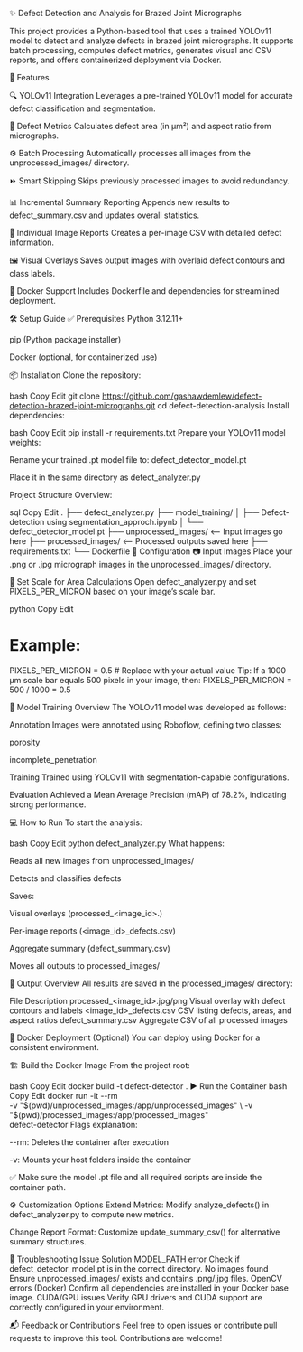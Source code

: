 ✨ Defect Detection and Analysis for Brazed Joint Micrographs

This project provides a Python-based tool that uses a trained YOLOv11 model to detect and analyze defects in brazed joint micrographs. It supports batch processing, computes defect metrics, generates visual and CSV reports, and offers containerized deployment via Docker.

🚀 Features

🔍 YOLOv11 Integration
Leverages a pre-trained YOLOv11 model for accurate defect classification and segmentation.

📐 Defect Metrics
Calculates defect area (in µm²) and aspect ratio from micrographs.

⚙️ Batch Processing
Automatically processes all images from the unprocessed_images/ directory.

⏩ Smart Skipping
Skips previously processed images to avoid redundancy.

📊 Incremental Summary Reporting
Appends new results to defect_summary.csv and updates overall statistics.

🧾 Individual Image Reports
Creates a per-image CSV with detailed defect information.

🖼️ Visual Overlays
Saves output images with overlaid defect contours and class labels.

🐳 Docker Support
Includes Dockerfile and dependencies for streamlined deployment.

🛠️ Setup Guide
✅ Prerequisites
Python 3.12.11+

pip (Python package installer)

Docker (optional, for containerized use)

📦 Installation
Clone the repository:

bash
Copy
Edit
git clone https://github.com/gashawdemlew/defect-detection-brazed-joint-micrographs.git
cd defect-detection-analysis
Install dependencies:

bash
Copy
Edit
pip install -r requirements.txt
Prepare your YOLOv11 model weights:

Rename your trained .pt model file to: defect_detector_model.pt

Place it in the same directory as defect_analyzer.py

Project Structure Overview:

sql
Copy
Edit
.
├── defect_analyzer.py
├── model_training/
│   ├── Defect-detection using segmentation_approch.ipynb
│   └── defect_detector_model.pt
├── unprocessed_images/      <-- Input images go here
├── processed_images/        <-- Processed outputs saved here
├── requirements.txt
└── Dockerfile
🔧 Configuration
📷 Input Images
Place your .png or .jpg micrograph images in the unprocessed_images/ directory.

📏 Set Scale for Area Calculations
Open defect_analyzer.py and set PIXELS_PER_MICRON based on your image’s scale bar.

python
Copy
Edit
# Example:
PIXELS_PER_MICRON = 0.5  # Replace with your actual value
Tip: If a 1000 µm scale bar equals 500 pixels in your image, then:
PIXELS_PER_MICRON = 500 / 1000 = 0.5

🧠 Model Training Overview
The YOLOv11 model was developed as follows:

Annotation
Images were annotated using Roboflow, defining two classes:

porosity

incomplete_penetration

Training
Trained using YOLOv11 with segmentation-capable configurations.

Evaluation
Achieved a Mean Average Precision (mAP) of 78.2%, indicating strong performance.

💻 How to Run
To start the analysis:

bash
Copy
Edit
python defect_analyzer.py
What happens:

Reads all new images from unprocessed_images/

Detects and classifies defects

Saves:

Visual overlays (processed_<image_id>.<ext>)

Per-image reports (<image_id>_defects.csv)

Aggregate summary (defect_summary.csv)

Moves all outputs to processed_images/

📁 Output Overview
All results are saved in the processed_images/ directory:

File	Description
processed_<image_id>.jpg/png	Visual overlay with defect contours and labels
<image_id>_defects.csv	CSV listing defects, areas, and aspect ratios
defect_summary.csv	Aggregate CSV of all processed images

🐳 Docker Deployment (Optional)
You can deploy using Docker for a consistent environment.

🏗️ Build the Docker Image
From the project root:

bash
Copy
Edit
docker build -t defect-detector .
▶️ Run the Container
bash
Copy
Edit
docker run -it --rm \
  -v "$(pwd)/unprocessed_images:/app/unprocessed_images" \
  -v "$(pwd)/processed_images:/app/processed_images" \
  defect-detector
Flags explanation:

--rm: Deletes the container after execution

-v: Mounts your host folders inside the container

✅ Make sure the model .pt file and all required scripts are inside the container path.

⚙️ Customization Options
Extend Metrics:
Modify analyze_defects() in defect_analyzer.py to compute new metrics.

Change Report Format:
Customize update_summary_csv() for alternative summary structures.

🧩 Troubleshooting
Issue	Solution
MODEL_PATH error	Check if defect_detector_model.pt is in the correct directory.
No images found	Ensure unprocessed_images/ exists and contains .png/.jpg files.
OpenCV errors (Docker)	Confirm all dependencies are installed in your Docker base image.
CUDA/GPU issues	Verify GPU drivers and CUDA support are correctly configured in your environment.

📬 Feedback or Contributions
Feel free to open issues or contribute pull requests to improve this tool. Contributions are welcome!

